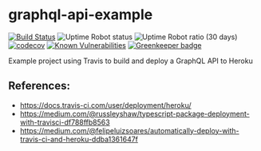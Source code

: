 # graphql-api-example 
[![Build Status](https://travis-ci.com/ctyas/graphql-api-example.svg?branch=master)](https://travis-ci.com/ctyas/graphql-api-example)
![Uptime Robot status](https://img.shields.io/uptimerobot/status/m782406540-5fefc98a75da415947275844.svg)
![Uptime Robot ratio (30 days)](https://img.shields.io/uptimerobot/ratio/m782406540-5fefc98a75da415947275844.svg)
<br>
[![codecov](https://codecov.io/gh/ctyas/graphql-api-example/branch/master/graph/badge.svg)](https://codecov.io/gh/ctyas/graphql-api-example)
[![Known Vulnerabilities](https://snyk.io/test/github/ctyas/graphql-api-example/badge.svg?targetFile=package.json)](https://snyk.io/test/github/ctyas/graphql-api-example?targetFile=package.json) [![Greenkeeper badge](https://badges.greenkeeper.io/ctyas/graphql-api-example.svg)](https://greenkeeper.io/)

Example project using Travis to build and deploy a GraphQL API to Heroku

## References:

* <https://docs.travis-ci.com/user/deployment/heroku/>
* <https://medium.com/@russleyshaw/typescript-package-deployment-with-travisci-df788ffb8563>
* <https://medium.com/@felipeluizsoares/automatically-deploy-with-travis-ci-and-heroku-ddba1361647f>

